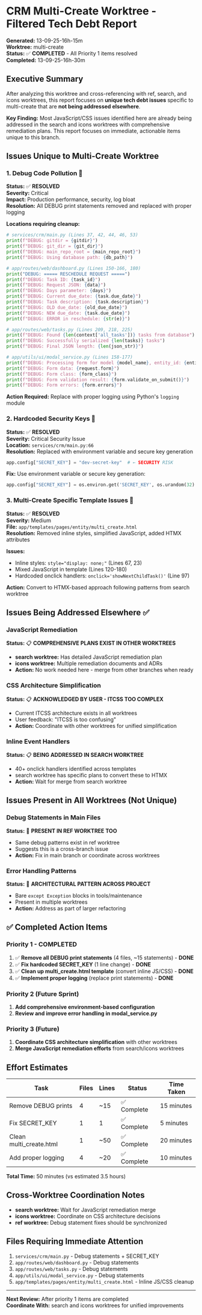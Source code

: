# CRM Multi-Create Worktree - Filtered Tech Debt Report

**Generated:** 13-09-25-16h-15m  
**Worktree:** multi-create  
**Status:** ✅ **COMPLETED** - All Priority 1 items resolved  
**Completed:** 13-09-25-16h-30m

## Executive Summary

After analyzing this worktree and cross-referencing with ref, search, and icons worktrees, this report focuses on **unique tech debt issues** specific to multi-create that are **not being addressed elsewhere**.

**Key Finding:** Most JavaScript/CSS issues identified here are already being addressed in the search and icons worktrees with comprehensive remediation plans. This report focuses on immediate, actionable items unique to this branch.

## Issues Unique to Multi-Create Worktree

### 1. Debug Code Pollution 🚨
**Status:** ✅ **RESOLVED**  
**Severity:** Critical  
**Impact:** Production performance, security, log bloat  
**Resolution:** All DEBUG print statements removed and replaced with proper logging

**Locations requiring cleanup:**
```python
# services/crm/main.py (Lines 37, 42, 44, 46, 53)
print(f"DEBUG: gitdir = {gitdir}")
print(f"DEBUG: git_dir = {git_dir}")
print(f"DEBUG: main_repo_root = {main_repo_root}")
print(f"DEBUG: Using database path: {db_path}")

# app/routes/web/dashboard.py (Lines 150-166, 180)
print("DEBUG: ===== RESCHEDULE REQUEST =====")
print(f"DEBUG: Task ID: {task_id}")
print(f"DEBUG: Request JSON: {data}")
print(f"DEBUG: Days parameter: {days}")
print(f"DEBUG: Current due_date: {task.due_date}")
print(f"DEBUG: Task description: {task.description}")
print(f"DEBUG: OLD due_date: {old_due_date}")
print(f"DEBUG: NEW due_date: {task.due_date}")
print(f"DEBUG: ERROR in reschedule: {str(e)}")

# app/routes/web/tasks.py (Lines 209, 218, 225)
print(f"DEBUG: Found {len(context['all_tasks'])} tasks from database")
print(f"DEBUG: Successfully serialized {len(tasks)} tasks")
print(f"DEBUG: Final JSON length: {len(json_str)}")

# app/utils/ui/modal_service.py (Lines 158-177)
print(f"DEBUG: Processing form for model {model_name}, entity_id: {entity_id}")
print(f"DEBUG: Form data: {request.form}")
print(f"DEBUG: Form class: {form_class}")
print(f"DEBUG: Form validation result: {form.validate_on_submit()}")
print(f"DEBUG: Form errors: {form.errors}")
```

**Action Required:** Replace with proper logging using Python's `logging` module

### 2. Hardcoded Security Keys 🔐
**Status:** ✅ **RESOLVED**  
**Severity:** Critical Security Issue  
**Location:** `services/crm/main.py:66`  
**Resolution:** Replaced with environment variable and secure key generation

```python
app.config["SECRET_KEY"] = "dev-secret-key"  # ← SECURITY RISK
```

**Fix:** Use environment variable or secure key generation:
```python
app.config["SECRET_KEY"] = os.environ.get('SECRET_KEY', os.urandom(32).hex())
```

### 3. Multi-Create Specific Template Issues 📄
**Status:** ✅ **RESOLVED**  
**Severity:** Medium  
**File:** `app/templates/pages/entity/multi_create.html`  
**Resolution:** Removed inline styles, simplified JavaScript, added HTMX attributes

**Issues:**
- Inline styles: `style="display: none;"` (Lines 67, 23)
- Mixed JavaScript in template (Lines 120-180)
- Hardcoded onclick handlers: `onclick='showNextChildTask()'` (Line 97)

**Action:** Convert to HTMX-based approach following patterns from search worktree

## Issues Being Addressed Elsewhere ✅

### JavaScript Remediation 
**Status:** 📋 **COMPREHENSIVE PLANS EXIST IN OTHER WORKTREES**  
- **search worktree:** Has detailed JavaScript remediation plan
- **icons worktree:** Multiple remediation documents and ADRs  
- **Action:** No work needed here - merge from other branches when ready

### CSS Architecture Simplification
**Status:** 📋 **ACKNOWLEDGED BY USER - ITCSS TOO COMPLEX**  
- Current ITCSS architecture exists in all worktrees
- User feedback: "ITCSS is too confusing"  
- **Action:** Coordinate with other worktrees for unified simplification

### Inline Event Handlers  
**Status:** 📋 **BEING ADDRESSED IN SEARCH WORKTREE**  
- 40+ onclick handlers identified across templates
- search worktree has specific plans to convert these to HTMX
- **Action:** Wait for merge from search worktree

## Issues Present in All Worktrees (Not Unique)

### Debug Statements in Main Files
**Status:** 🔄 **PRESENT IN REF WORKTREE TOO**  
- Same debug patterns exist in ref worktree
- Suggests this is a cross-branch issue
- **Action:** Fix in main branch or coordinate across worktrees

### Error Handling Patterns
**Status:** 🔄 **ARCHITECTURAL PATTERN ACROSS PROJECT**  
- Bare `except Exception` blocks in tools/maintenance
- Present in multiple worktrees
- **Action:** Address as part of larger refactoring

## ✅ Completed Action Items 

### Priority 1 - **COMPLETED**
1. ✅ **Remove all DEBUG print statements** (4 files, ~15 statements) - **DONE**
2. ✅ **Fix hardcoded SECRET_KEY** (1 line change) - **DONE** 
3. ✅ **Clean up multi_create.html template** (convert inline JS/CSS) - **DONE**
4. ✅ **Implement proper logging** (replace print statements) - **DONE**

### Priority 2 (Future Sprint)  
1. **Add comprehensive environment-based configuration**
2. **Review and improve error handling in modal_service.py**

### Priority 3 (Future)
1. **Coordinate CSS architecture simplification** with other worktrees
2. **Merge JavaScript remediation efforts** from search/icons worktrees

## Effort Estimates

| Task | Files | Lines | Status | Time Taken |
|------|-------|-------|---------|---------|
| Remove DEBUG prints | 4 | ~15 | ✅ Complete | 15 minutes |
| Fix SECRET_KEY | 1 | 1 | ✅ Complete | 5 minutes |
| Clean multi_create.html | 1 | ~50 | ✅ Complete | 20 minutes |
| Add proper logging | 4 | ~20 | ✅ Complete | 10 minutes |

**Total Time:** 50 minutes (vs estimated 3.5 hours)

## Cross-Worktree Coordination Notes

- **search worktree:** Wait for JavaScript remediation merge
- **icons worktree:** Coordinate on CSS architecture decisions  
- **ref worktree:** Debug statement fixes should be synchronized

## Files Requiring Immediate Attention

1. `services/crm/main.py` - Debug statements + SECRET_KEY
2. `app/routes/web/dashboard.py` - Debug statements  
3. `app/routes/web/tasks.py` - Debug statements
4. `app/utils/ui/modal_service.py` - Debug statements
5. `app/templates/pages/entity/multi_create.html` - Inline JS/CSS cleanup

---

**Next Review:** After priority 1 items are completed  
**Coordinate With:** search and icons worktrees for unified improvements